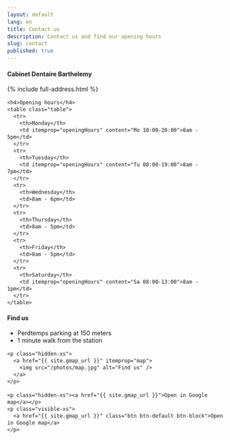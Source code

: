 ```yaml
---
layout: default
lang: en
title: Contact us
description: Contact us and find our opening hours
slug: contact
published: true
---
```



<div class="row">
  <div class="col-md-5">
    <h4 itemprop="name">Cabinet Dentaire Barthelemy</h4>
    {% include full-address.html %}

    <h4>Opening hours</h4>
    <table class="table">
      <tr>
        <th>Monday</th>
        <td itemprop="openingHours" content="Mo 10:00-20:00">8am - 5pm</td>
      </tr>
      <tr>
        <th>Tuesday</th>
        <td itemprop="openingHours" content="Tu 08:00-19:00">8am - 7pm</td>
      </tr>
      <tr>
        <th>Wednesday</th>
        <td>8am - 6pm</td>
      </tr>
      <tr>
        <th>Thursday</th>
        <td>8am - 5pm</td>
      </tr>
      <tr>
        <th>Friday</th>
        <td>8am - 5pm</td>
      </tr>
      <tr>
        <th>Saturday</th>
        <td itemprop="openingHours" content="Sa 08:00-13:00">8am - 1pm</td>
      </tr>
    </table>
  </div>
  <div class="col-md-7">
    <h4>Find us</h4>
    <ul>
      <li>Perdtemps parking at 150 meters</li>
      <li>1 minute walk from the station</li>
    </ul>

    <p class="hidden-xs">
      <a href="{{ site.gmap_url }}" itemprop="map">
        <img src="/photos/map.jpg" alt="Find us" />
      </a>
    </p>

    <p class="hidden-xs"><a href="{{ site.gmap_url }}">Open in Google map</a></p>
    <p class="visible-xs">
      <a href="{{ site.gmap_url }}" class="btn btn-default btn-block">Open in Google map</a>
    </p>
  </div>
</div>

